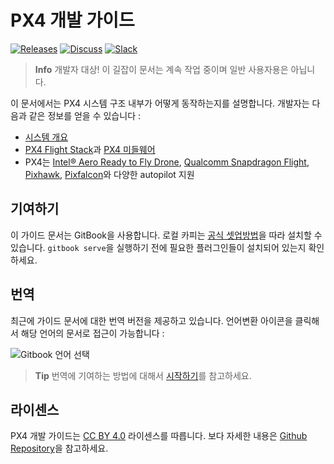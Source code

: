 # PX4 개발 가이드

[![Releases](https://img.shields.io/github/release/PX4/Firmware.svg)](https://github.com/PX4/Firmware/releases) [![Discuss](https://img.shields.io/badge/discuss-px4-ff69b4.svg)](http://discuss.px4.io/) [![Slack](https://px4-slack.herokuapp.com/badge.svg)](http://slack.px4.io) 

> **Info** 개발자 대상! 이 길잡이 문서는 계속 작업 중이며 일반 사용자용은 아닙니다.

이 문서에서는 PX4 시스템 구조 내부가 어떻게 동작하는지를 설명합니다. 개발자는 다음과 같은 정보를 얻을 수 있습니다 :

* [시스템 개요](setup/config_initial.md)
* [PX4 Flight Stack](concept/flight_stack.md)과 [PX4 미들웨어](concept/middleware.md)
* PX4는 [Intel® Aero Ready to Fly Drone](flight_controller/intel_aero.md), [Qualcomm Snapdragon Flight](flight_controller/snapdragon_flight.md), [Pixhawk](flight_controller/pixhawk.md), [Pixfalcon](flight_controller/pixfalcon.md)와 다양한 autopilot 지원  

## 기여하기

이 가이드 문서는 GitBook을 사용합니다. 로컬 카피는 [공식 셋업방법](https://toolchain.gitbook.com/setup.html)을 따라 설치할 수 있습니다. `gitbook serve`을 실행하기 전에 필요한 플러그인들이 설치되어 있는지 확인하세요.

## 번역

최근에 가이드 문서에 대한 번역 버전을 제공하고 있습니다. 언어변환 아이콘을 클릭해서 해당 언어의 문서로 접근이 가능합니다 :

![Gitbook 언어 선택](../assets/gitbook/gitbook_language_selector.png)

> **Tip** 번역에 기여하는 방법에 대해서 [시작하기](https://github.com/PX4/px4_user_guide#translation)를 참고하세요.


## 라이센스

PX4 개발 가이드는 [CC BY 4.0](https://creativecommons.org/licenses/by/4.0/) 라이센스를 따릅니다. 보다 자세한 내용은 [Github Repository](https://github.com/PX4/Devguide)을 참고하세요.
